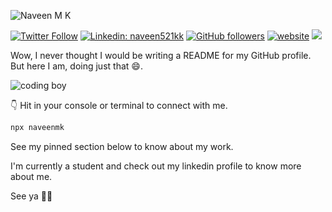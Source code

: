 <!--
**naveen521kk/naveen521kk** is a ✨ _special_ ✨ repository because its `README.md` (this file) appears on your GitHub profile.

Here are some ideas to get you started:

- 🔭 I’m currently working on ...
- 🌱 I’m currently learning ...
- 👯 I’m looking to collaborate on ...
- 🤔 I’m looking for help with ...
- 💬 Ask me about ...
- 📫 How to reach me: ...
- 😄 Pronouns: ...
- ⚡ Fun fact: ...
-->

![Naveen M K](https://github.com/naveen521kk/naveen521kk/assets/49693820/7833e068-330c-4852-8b84-cdabdc663ccf)

[![Twitter Follow](https://img.shields.io/twitter/follow/naveen521kk?label=Follow)](https://twitter.com/intent/follow?screen_name=naveen521kk)
[![Linkedin: naveen521kk](https://img.shields.io/badge/-naveen521kk-blue?style=flat-square&logo=Linkedin&logoColor=white&link=https://www.linkedin.com/in/naveen521kk/)](https://www.linkedin.com/in/naveen521kk/)
[![GitHub followers](https://img.shields.io/github/followers/naveen521kk?label=Follow&style=social)](https://github.com/naveen521kk)
[![website](https://img.shields.io/badge/Website-46a2f1.svg?&style=flat-square&logo=Google-Chrome&logoColor=white&link=https://www.naveenmk.me/)](https://www.naveenmk.me/)
![](https://visitor-badge.glitch.me/badge?page_id=naveen521kk.naveen521kk)


Wow, I never thought I would be writing a README for my GitHub profile. But here I am, doing just that 😄.

![coding boy](https://github.com/naveen521kk/naveen521kk/assets/49693820/8182173f-5d55-4eac-b816-d5665659cafc)

👇 Hit in your console or terminal to connect with me.

```bash
npx naveenmk
```

See my pinned section below to know about my work.

I'm currently a student and check out my linkedin profile to know more about me.

See ya 👋🏼
